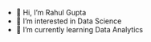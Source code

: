 - 👋 Hi, I’m Rahul Gupta
- 👀 I’m interested in Data Science
- 🌱 I’m currently learning Data Analytics

<!---
Rahul2398/Rahul2398 is a ✨ special ✨ repository because its `README.md` (this file) appears on your GitHub profile.
You can click the Preview link to take a look at your changes.
--->
